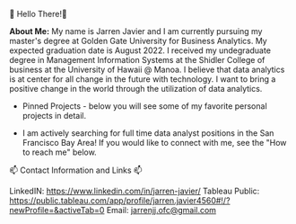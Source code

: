 👋 Hello There!👋 

**About Me:**
My name is Jarren Javier and I am currently pursuing my master's degree at Golden Gate University for Business Analytics. My expected graduation date is August 2022. I received my undegraduate degree in Management Information Systems at the Shidler College of business at the University of Hawaii @ Manoa. I believe that data  analytics is at center for all change in the future with technology. I want to bring a positive change in the world through the utilization of data analytics. 

- Pinned Projects - below you will see some of my favorite personal projects in detail.

- I am actively searching for full time data analyst positions in the San Francisco Bay Area! If you would like to connect with me, see the "How to reach me" below.


📫 Contact Information and Links 📫

LinkedIN: https://www.linkedin.com/in/jarren-javier/
Tableau Public: https://public.tableau.com/app/profile/jarren.javier4560#!/?newProfile=&activeTab=0
Email: jarrenjj.ofc@gmail.com


